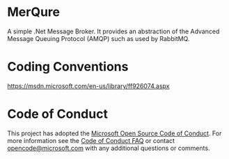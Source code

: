 # MerQure
 A simple .Net Message Broker. It provides an abstraction of the Advanced Message Queuing Protocol (AMQP) such as used by RabbitMQ.

# Coding Conventions
https://msdn.microsoft.com/en-us/library/ff926074.aspx
 
# Code of Conduct
This project has adopted the [Microsoft Open Source Code of Conduct](https://opensource.microsoft.com/codeofconduct/).
For more information see the [Code of Conduct FAQ](https://opensource.microsoft.com/codeofconduct/faq/) or contact [opencode@microsoft.com](mailto:opencode@microsoft.com) with any additional questions or comments.
